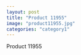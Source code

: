 ```yaml
---
layout: post
title: "Product 11955"
image: "product11955.jpg"
categories: "category1"
---
```

Product 11955
